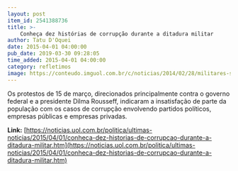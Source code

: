 ```yaml
---
layout: post
item_id: 2541388736
title: >-
    Conheça dez histórias de corrupção durante a ditadura militar
author: Tatu D'Oquei
date: 2015-04-01 04:00:00
pub_date: 2019-03-30 09:28:05
time_added: 2015-04-01 04:00:00
category: refletimos
image: https://conteudo.imguol.com.br/c/noticias/2014/02/28/militares-se-movimento-em-frente-ao-ministerio-do-exercito-no-dia-2-de-abril-de-1964-rio-de-janeiro-1393596048881_615x300.jpg
---
```


Os protestos de 15 de março, direcionados principalmente contra o governo federal e a presidente Dilma Rousseff, indicaram a insatisfação de parte da população com os casos de corrupção envolvendo partidos políticos, empresas públicas e empresas privadas.

**Link:** [https://noticias.uol.com.br/politica/ultimas-noticias/2015/04/01/conheca-dez-historias-de-corrupcao-durante-a-ditadura-militar.htm](https://noticias.uol.com.br/politica/ultimas-noticias/2015/04/01/conheca-dez-historias-de-corrupcao-durante-a-ditadura-militar.htm)

